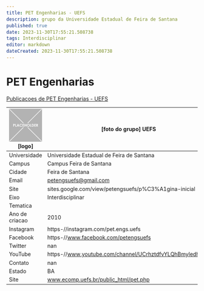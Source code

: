 ```yaml
---
title: PET Engenharias - UEFS
description: grupo da Universidade Estadual de Feira de Santana
published: true
date: 2023-11-30T17:55:21.508738
tags: Interdisciplinar
editor: markdown
dateCreated: 2023-11-30T17:55:21.508738
---
```


# PET Engenharias

[Publicacoes de PET Engenharias - UEFS](/atividade/36PETEngenhariasUEFS/feed.md)

| ![placeholder.png](/placeholder.png) [logo] | [foto do grupo] UEFS         |
| ------------------------------------------- | ------------------------------------------------- |
| Universidade                                | Universidade Estadual de Feira de Santana      |
| Campus                                      | Campus Feira de Santana            |
| Cidade                                      | Feira de Santana             |
| Email                                       | petengsuefs@gmail.com             |
| Site                                        | sites.google.com/view/petengsuefs/p%C3%A1gina-inicial              |
| Eixo                                        | Interdisciplinar              |
| Tematica                                    |           |
| Ano de criacao                              | 2010        |
| Instagram                                   | https-//instagram.com/pet.engs.uefs         |
| Facebook                                    | https-//www.facebook.com/petengsuefs          |
| Twitter                                     | nan           |
| YouTube                                     | https-//www.youtube.com/channel/UCrhztdfvYLQhBmyledhjjmg           |
| Contato                                     | nan         |
| Estado                                      |  BA            |
| Site                                        | www.ecomp.uefs.br/public_html/pet.php |
